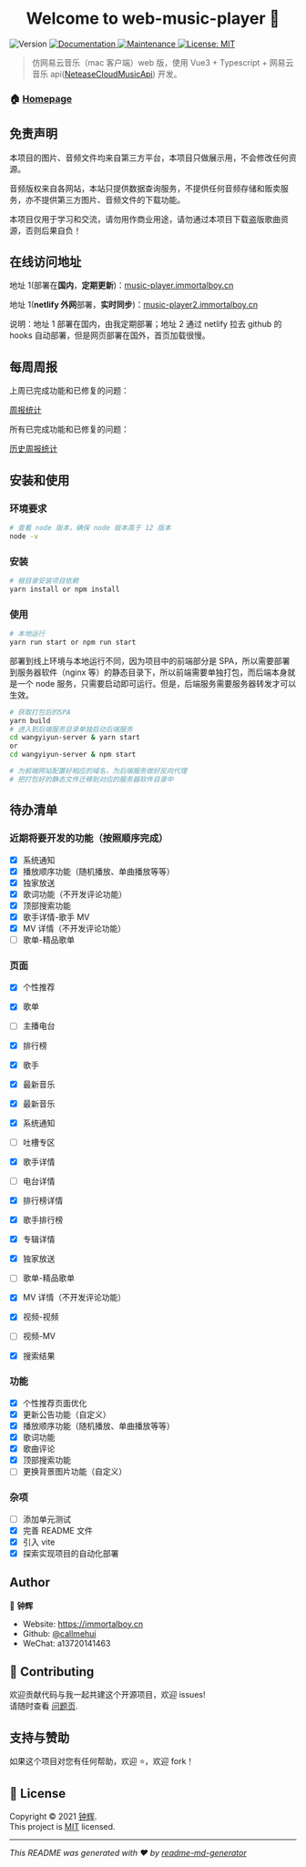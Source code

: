<h1 align="center">Welcome to web-music-player 👋</h1>
<p>
  <img alt="Version" src="https://img.shields.io/badge/version-1.0.0-blue.svg?cacheSeconds=2592000" />
  <a href="https://github.com/callmehui/web-music-player#readme" target="_blank">
    <img alt="Documentation" src="https://img.shields.io/badge/documentation-yes-brightgreen.svg" />
  </a>
  <a href="https://github.com/callmehui/web-music-player/graphs/commit-activity" target="_blank">
    <img alt="Maintenance" src="https://img.shields.io/badge/Maintained%3F-yes-green.svg" />
  </a>
  <a href="https://github.com/callmehui/web-music-player/blob/main/LICENSE" target="_blank">
    <img alt="License: MIT" src="https://img.shields.io/github/license/callmehui/web-music-player" />
  </a>
</p>

> 仿网易云音乐（mac 客户端）web 版，使用 Vue3 + Typescript + 网易云音乐 api([NeteaseCloudMusicApi](https://github.com/Binaryify/NeteaseCloudMusicApi)) 开发。

### 🏠 [Homepage](https://github.com/callmehui/web-music-player#readme)

## 免责声明

本项目的图片、音频文件均来自第三方平台，本项目只做展示用，不会修改任何资源。

音频版权来自各网站，本站只提供数据查询服务，不提供任何音频存储和贩卖服务，亦不提供第三方图片、音频文件的下载功能。

本项目仅用于学习和交流，请勿用作商业用途，请勿通过本项目下载盗版歌曲资源，否则后果自负！

## 在线访问地址

地址 1(部署在**国内**，**定期更新**)：[music-player.immortalboy.cn](https://music-player.immortalboy.cn/)

地址 1(**netlify 外网**部署，**实时同步**)：[music-player2.immortalboy.cn](https://music-player2.immortalboy.cn/)

说明：地址 1 部署在国内，由我定期部署；地址 2 通过 netlify 拉去 github 的 hooks 自动部署，但是网页部署在国外，首页加载很慢。

## 每周周报

上周已完成功能和已修复的问题：

[周报统计](./update-plan/WEEKCOMPLETE.md)

所有已完成功能和已修复的问题：

[历史周报统计](./update-plan/ALLCOMPLETE.md)

## 安装和使用

### 环境要求

```sh
# 查看 node 版本，确保 node 版本高于 12 版本
node -v
```

### 安装

```sh
# 根目录安装项目依赖
yarn install or npm install
```

### 使用

```sh
# 本地运行
yarn run start or npm run start
```

部署到线上环境与本地运行不同，因为项目中的前端部分是 SPA，所以需要部署到服务器软件（nginx 等）的静态目录下，所以前端需要单独打包，而后端本身就是一个 node 服务，只需要启动即可运行。但是，后端服务需要服务器转发才可以生效。

```sh
# 获取打包后的SPA
yarn build
# 进入到后端服务目录单独启动后端服务
cd wangyiyun-server & yarn start
or
cd wangyiyun-server & npm start

# 为前端网站配置好相应的域名，为后端服务做好反向代理
# 把打包好的静态文件迁移到对应的服务器软件目录中
```

## 待办清单

### 近期将要开发的功能（按照顺序完成）

- [x] 系统通知
- [x] 播放顺序功能（随机播放、单曲播放等等）
- [x] 独家放送
- [x] 歌词功能（不开发评论功能）
- [x] 顶部搜索功能
- [x] 歌手详情-歌手 MV
- [x] MV 详情（不开发评论功能）
- [ ] 歌单-精品歌单

### 页面

- [x] 个性推荐
- [x] 歌单
- [ ] 主播电台
- [x] 排行榜
- [x] 歌手
- [x] 最新音乐
- [x] 最新音乐
- [x] 系统通知
- [ ] 吐槽专区

- [x] 歌手详情
- [ ] 电台详情
- [x] 排行榜详情
- [x] 歌手排行榜
- [x] 专辑详情
- [x] 独家放送
- [ ] 歌单-精品歌单
- [x] MV 详情（不开发评论功能）
- [x] 视频-视频
- [ ] 视频-MV
- [x] 搜索结果

### 功能

- [x] 个性推荐页面优化
- [x] 更新公告功能（自定义）
- [x] 播放顺序功能（随机播放、单曲播放等等）
- [x] 歌词功能
- [x] 歌曲评论
- [x] 顶部搜索功能
- [ ] 更换背景图片功能（自定义）

### 杂项

- [ ] 添加单元测试
- [x] 完善 README 文件
- [x] 引入 vite
- [x] 探索实现项目的自动化部署

## Author

👤 **钟辉**

- Website: https://immortalboy.cn
- Github: [@callmehui](https://github.com/callmehui)
- WeChat: a13720141463

## 🤝 Contributing

欢迎贡献代码与我一起共建这个开源项目，欢迎 issues!<br />请随时查看 [问题页](https://github.com/callmehui/web-music-player/issues).

## 支持与赞助

如果这个项目对您有任何帮助，欢迎 ⭐️，欢迎 fork！

## 📝 License

Copyright © 2021 [钟辉](https://github.com/callmehui).<br />
This project is [MIT](https://github.com/callmehui/web-music-player/blob/main/LICENSE) licensed.

---

_This README was generated with ❤️ by [readme-md-generator](https://github.com/kefranabg/readme-md-generator)_
